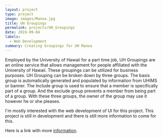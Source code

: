 ```yaml
---
layout: project
type: project
image: images/Manoa.jpg
title: UH Groupings
permalink: projects/UH_Groupings
date: 2019-09-04
labels:
  - Web Development
summary: Creating Groupings for UH Manoa
---
```


Employed by the University of Hawaii for a part time job, UH Groupings are an online service that allows management for people affiliated with the University of Hawaii. These groupings can be utilized for business purposes. UH Grouping can be broken down by three groups. The basis group is automatically generated and populated by information from UHIMS or banner. The Include group is used to ensure that a member is specifically part of a group. And the exclude group prevents a member from being part of a group. With these three groups, the owner of the group may use it however he or she pleases.

I'm mostly interested with the web development of UI for this project. This project is still in development and there is still more information to come for this.

Here is a link with more [information](https://www.hawaii.edu/bwiki/display/UHIAM/UH+Groupings).
